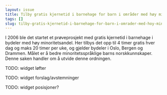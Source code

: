 ```yaml
---
layout: issue
title: Tilby gratis kjernetid i barnehage for barn i områder med høy minoritetsandel
tags: []
slug: tilby-gratis-kjernetid-i-barnehage-for-barn-i-omrader-med-hoy-minoritetsandel
---
```


I 2006 ble det startet et prøveprosjekt med gratis kjernetid i barnehage i bydeler med høy minoritetsandel. Her tilbys det opp til 4 timer gratis hver dag og maks 20 timer per uke,  og gjelder bydeler i Oslo, Bergen og Drammen. Målet er å bedre minoritetsspråklige barns norskkunnskaper. Denne saken handler om å utvide denne ordningen.

TODO: widget løfter

TODO: widget forslag/avstemninger

TODO: widget posisjoner?

